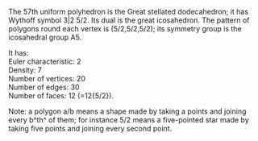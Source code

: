 The 57th uniform polyhedron is the Great stellated dodecahedron; it has
Wythoff symbol 3|2 5/2. Its dual is the great icosahedron. The pattern
of polygons round each vertex is (5/2,5/2,5/2); its symmetry group is
the icosahedral group A5.

It has:\
 Euler characteristic: 2\
 Density: 7\
 Number of vertices: 20\
 Number of edges: 30\
 Number of faces: 12 (=12{5/2}).

Note: a polygon a/b means a shape made by taking a points and joining
every b^th^ of them; for instance 5/2 means a five-pointed star made by
taking five points and joining every second point.
